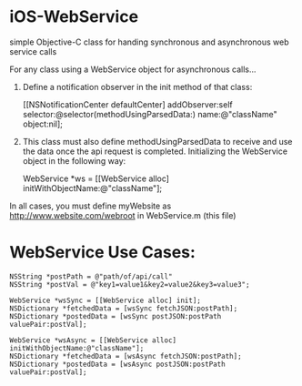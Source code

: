 iOS-WebService
==============

simple Objective-C class for handing synchronous and asynchronous web service calls

 For any class using a WebService object for asynchronous calls...
 
 1) Define a notification observer in the init method of that class:
 
    [[NSNotificationCenter defaultCenter] addObserver:self selector:@selector(methodUsingParsedData:) name:@"className" object:nil];
 
 2) This class must also define methodUsingParsedData to receive and use the data once the api request is completed.
 Initializing the WebService object in the following way:
 
    WebService *ws = [[WebService alloc] initWithObjectName:@"className"];
 
 In all cases, you must define myWebsite as http://www.website.com/webroot in WebService.m (this file)
 
 WebService Use Cases:
======================
    NSString *postPath = @"path/of/api/call"
    NSString *postVal = @"key1=value1&key2=value2&key3=value3";
 
    WebService *wsSync = [[WebService alloc] init];
    NSDictionary *fetchedData = [wsSync fetchJSON:postPath];
    NSDictionary *postedData = [wsSync postJSON:postPath valuePair:postVal];
 
    WebService *wsAsync = [[WebService alloc] initWithObjectName:@"className"];
    NSDictionary *fetchedData = [wsAsync fetchJSON:postPath];
    NSDictionary *postedData = [wsAsync postJSON:postPath valuePair:postVal];